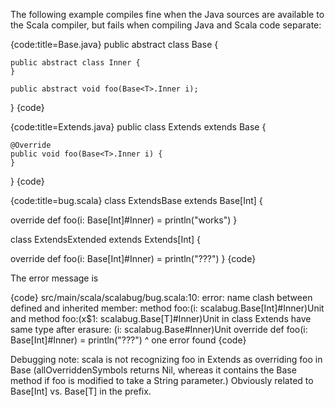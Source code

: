 The following example compiles fine when the Java sources are available to the Scala compiler,
but fails when compiling Java and Scala code separate:

{code:title=Base.java}
public abstract class Base<T> {

    public abstract class Inner {
    }

    public abstract void foo(Base<T>.Inner i);
}
{code}

{code:title=Extends.java}
public class Extends<T> extends Base<T> {

    @Override
    public void foo(Base<T>.Inner i) {
    }
}
{code}

{code:title=bug.scala}
class ExtendsBase extends Base[Int] {

  override def foo(i: Base[Int]#Inner) = println("works")
}

class ExtendsExtended extends Extends[Int] {

  override def foo(i: Base[Int]#Inner) = println("???")
}
{code}


The error message is

{code}
src/main/scala/scalabug/bug.scala:10: error: name clash between defined and inherited member:
method foo:(i: scalabug.Base[Int]#Inner)Unit and
method foo:(x$1: scalabug.Base[T]#Inner)Unit in class Extends
have same type after erasure: (i: scalabug.Base#Inner)Unit
  override def foo(i: Base[Int]#Inner) = println("???")
               ^
one error found
{code}

Debugging note: scala is not recognizing foo in Extends as overriding foo in Base (allOverriddenSymbols returns Nil, whereas it contains the Base method if foo is modified to take a String parameter.) Obviously related to Base[Int] vs. Base[T] in the prefix.
